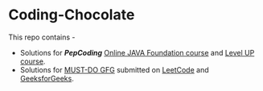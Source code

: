 # Coding-Chocolate
This repo contains - 
* Solutions for **_PepCoding_** [Online JAVA Foundation course](https://www.pepcoding.com/resources/online-java-foundation) and [Level UP course](https://www.pepcoding.com/resources/data-structures-and-algorithms-in-java-levelup).
* Solutions for [MUST-DO GFG](https://www.geeksforgeeks.org/must-do-coding-questions-for-product-based-companies/) submitted on [LeetCode](https://leetcode.com/) and [GeeksforGeeks](https://www.geeksforgeeks.org/).

